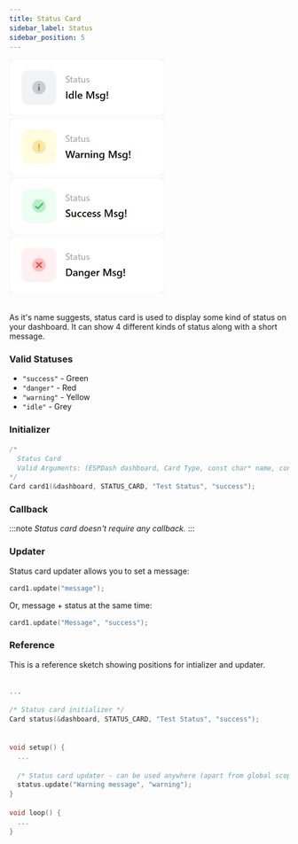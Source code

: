 ```yaml
---
title: Status Card
sidebar_label: Status
sidebar_position: 5
---
```


<img className="card-preview" src="/img/v4/status-card-idle.png" width="280px" alt="Preview" />
<img className="card-preview" src="/img/v4/status-card-warning.png" width="280px" alt="Preview" />
<img className="card-preview" src="/img/v4/status-card-success.png" width="280px" alt="Preview" />
<img className="card-preview" src="/img/v4/status-card-danger.png" width="280px" alt="Preview" />

<br/>
<br/>

As it's name suggests, status card is used to display some kind of status on your dashboard. It can show 4 different kinds of status along with a short message.

### Valid Statuses

- `"success"` - Green
- `"danger"` - Red
- `"warning"` - Yellow
- `"idle"` - Grey

### Initializer

```cpp
/* 
  Status Card
  Valid Arguments: (ESPDash dashboard, Card Type, const char* name, const char* status (optional) )
*/
Card card1(&dashboard, STATUS_CARD, "Test Status", "success");
```

### Callback

:::note
*Status card doesn't require any callback.*
:::

### Updater

Status card updater allows you to set a message:

```cpp
card1.update("message");
```

Or, message + status at the same time:

```cpp
card1.update("Message", "success");
```

### Reference

This is a reference sketch showing positions for intializer and updater.

<!-- A complete dummy sketch showing positions for intializer and updater -->
```cpp

...

/* Status card initializer */
Card status(&dashboard, STATUS_CARD, "Test Status", "success");


void setup() {
  ...

  /* Status card updater - can be used anywhere (apart from global scope) */
  status.update("Warning message", "warning");
}

void loop() {
  ...
}

```
